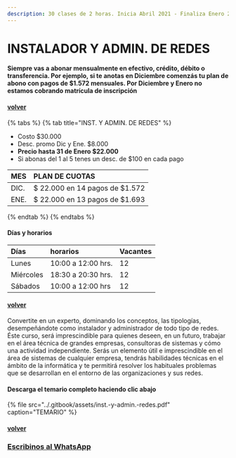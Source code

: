 ```yaml
---
description: 30 clases de 2 horas. Inicia Abril 2021 - Finaliza Enero 2022
---
```


# INSTALADOR Y ADMIN. DE REDES

#### Siempre vas a abonar mensualmente en efectivo, crédito, débito o transferencia. Por ejemplo, si te anotas en Diciembre comenzás tu plan de abono con pagos de $1.572 mensuales. Por Diciembre y Enero no estamos cobrando matrícula de inscripción

#### [volver](../)

{% tabs %}
{% tab title="INST. Y ADMIN. DE REDES" %}
* Costo $30.000
* Desc. promo Dic y Ene. $8.000
* **Precio hasta 31 de Enero $22.000**
* Si abonas del 1 al 5 tenes un desc. de $100 en cada pago

| MES | PLAN DE CUOTAS |
| :--- | :--- |
| DIC. | $ 22.000 en 14 pagos de $1.572 |
| ENE. | $ 22.000 en 13 pagos de $1.693 |
{% endtab %}
{% endtabs %}

#### Días y horarios

| Días | horarios | Vacantes |
| :--- | :--- | :--- |
| Lunes | 10:00 a 12:00 hrs. | 12 |
| Miércoles | 18:30 a 20:30 hrs. | 12 |
| Sábados | 10:00 a 12:00 hrs | 12 |

#### [volver](../)

Convertite en un experto, dominando los conceptos, las tipologías, desempeñándote como instalador y administrador de todo tipo de redes. Éste curso, será imprescindible para quienes deseen, en un futuro, trabajar en el área técnica de grandes empresas, consultoras de sistemas y cómo una actividad independiente. Serás un elemento útil e imprescindible en el área de sistemas de cualquier empresa, tendrás habilidades técnicas en el ámbito de la informática y te permitirá resolver los habituales problemas que se desarrollan en el entorno de las organizaciones y sus redes.

#### Descarga el temario completo haciendo clic abajo

{% file src="../.gitbook/assets/inst.-y-admin.-redes.pdf" caption="TEMARIO" %}

#### [volver](../)

### [Escribinos al WhatsApp](http://wa.me/5491164622877?text=Me%20interesa%20el%20curso%20de%20Inst.%20Adm.%20de%20Redes)

